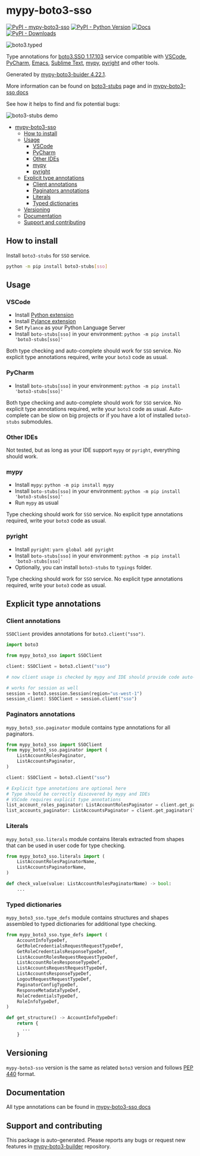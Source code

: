 <a id="mypy-boto3-sso"></a>

# mypy-boto3-sso

[![PyPI - mypy-boto3-sso](https://img.shields.io/pypi/v/mypy-boto3-sso.svg?color=blue)](https://pypi.org/project/mypy-boto3-sso)
[![PyPI - Python Version](https://img.shields.io/pypi/pyversions/mypy-boto3-sso.svg?color=blue)](https://pypi.org/project/mypy-boto3-sso)
[![Docs](https://img.shields.io/readthedocs/mypy-boto3-builder.svg?color=blue)](https://mypy-boto3-builder.readthedocs.io/)
[![PyPI - Downloads](https://img.shields.io/pypi/dw/mypy-boto3-sso?color=blue)](https://pypistats.org/packages/mypy-boto3-sso)

![boto3.typed](https://github.com/vemel/mypy_boto3_builder/raw/master/logo.png)

Type annotations for
[boto3.SSO 1.17.103](https://boto3.amazonaws.com/v1/documentation/api/1.17.103/reference/services/sso.html#SSO)
service compatible with [VSCode](https://code.visualstudio.com/),
[PyCharm](https://www.jetbrains.com/pycharm/),
[Emacs](https://www.gnu.org/software/emacs/),
[Sublime Text](https://www.sublimetext.com/),
[mypy](https://github.com/python/mypy),
[pyright](https://github.com/microsoft/pyright) and other tools.

Generated by
[mypy-boto3-buider 4.22.1](https://github.com/vemel/mypy_boto3_builder).

More information can be found on
[boto3-stubs](https://pypi.org/project/boto3-stubs/) page and in
[mypy-boto3-sso docs](https://vemel.github.io/boto3_stubs_docs/mypy_boto3_sso/)

See how it helps to find and fix potential bugs:

![boto3-stubs demo](https://github.com/vemel/mypy_boto3_builder/raw/master/demo.gif)

- [mypy-boto3-sso](#mypy-boto3-sso)
  - [How to install](#how-to-install)
  - [Usage](#usage)
    - [VSCode](#vscode)
    - [PyCharm](#pycharm)
    - [Other IDEs](#other-ides)
    - [mypy](#mypy)
    - [pyright](#pyright)
  - [Explicit type annotations](#explicit-type-annotations)
    - [Client annotations](#client-annotations)
    - [Paginators annotations](#paginators-annotations)
    - [Literals](#literals)
    - [Typed dictionaries](#typed-dictionaries)
  - [Versioning](#versioning)
  - [Documentation](#documentation)
  - [Support and contributing](#support-and-contributing)

<a id="how-to-install"></a>

## How to install

Install `boto3-stubs` for `SSO` service.

```bash
python -m pip install boto3-stubs[sso]
```

<a id="usage"></a>

## Usage

<a id="vscode"></a>

### VSCode

- Install
  [Python extension](https://marketplace.visualstudio.com/items?itemName=ms-python.python)
- Install
  [Pylance extension](https://marketplace.visualstudio.com/items?itemName=ms-python.vscode-pylance)
- Set `Pylance` as your Python Language Server
- Install `boto-stubs[sso]` in your environment:
  `python -m pip install 'boto3-stubs[sso]'`

Both type checking and auto-complete should work for `SSO` service. No explicit
type annotations required, write your `boto3` code as usual.

<a id="pycharm"></a>

### PyCharm

- Install `boto-stubs[sso]` in your environment:
  `python -m pip install 'boto3-stubs[sso]'`

Both type checking and auto-complete should work for `SSO` service. No explicit
type annotations required, write your `boto3` code as usual. Auto-complete can
be slow on big projects or if you have a lot of installed `boto3-stubs`
submodules.

<a id="other-ides"></a>

### Other IDEs

Not tested, but as long as your IDE support `mypy` or `pyright`, everything
should work.

<a id="mypy"></a>

### mypy

- Install `mypy`: `python -m pip install mypy`
- Install `boto-stubs[sso]` in your environment:
  `python -m pip install 'boto3-stubs[sso]'`
- Run `mypy` as usual

Type checking should work for `SSO` service. No explicit type annotations
required, write your `boto3` code as usual.

<a id="pyright"></a>

### pyright

- Install `pyright`: `yarn global add pyright`
- Install `boto-stubs[sso]` in your environment:
  `python -m pip install 'boto3-stubs[sso]'`
- Optionally, you can install `boto3-stubs` to `typings` folder.

Type checking should work for `SSO` service. No explicit type annotations
required, write your `boto3` code as usual.

<a id="explicit-type-annotations"></a>

## Explicit type annotations

<a id="client-annotations"></a>

### Client annotations

`SSOClient` provides annotations for `boto3.client("sso")`.

```python
import boto3

from mypy_boto3_sso import SSOClient

client: SSOClient = boto3.client("sso")

# now client usage is checked by mypy and IDE should provide code auto-complete

# works for session as well
session = boto3.session.Session(region="us-west-1")
session_client: SSOClient = session.client("sso")
```

<a id="paginators-annotations"></a>

### Paginators annotations

`mypy_boto3_sso.paginator` module contains type annotations for all paginators.

```python
from mypy_boto3_sso import SSOClient
from mypy_boto3_sso.paginator import (
    ListAccountRolesPaginator,
    ListAccountsPaginator,
)

client: SSOClient = boto3.client("sso")

# Explicit type annotations are optional here
# Type should be correctly discovered by mypy and IDEs
# VSCode requires explicit type annotations
list_account_roles_paginator: ListAccountRolesPaginator = client.get_paginator("list_account_roles")
list_accounts_paginator: ListAccountsPaginator = client.get_paginator("list_accounts")
```

<a id="literals"></a>

### Literals

`mypy_boto3_sso.literals` module contains literals extracted from shapes that
can be used in user code for type checking.

```python
from mypy_boto3_sso.literals import (
    ListAccountRolesPaginatorName,
    ListAccountsPaginatorName,
)

def check_value(value: ListAccountRolesPaginatorName) -> bool:
    ...
```

<a id="typed-dictionaries"></a>

### Typed dictionaries

`mypy_boto3_sso.type_defs` module contains structures and shapes assembled to
typed dictionaries for additional type checking.

```python
from mypy_boto3_sso.type_defs import (
    AccountInfoTypeDef,
    GetRoleCredentialsRequestRequestTypeDef,
    GetRoleCredentialsResponseTypeDef,
    ListAccountRolesRequestRequestTypeDef,
    ListAccountRolesResponseTypeDef,
    ListAccountsRequestRequestTypeDef,
    ListAccountsResponseTypeDef,
    LogoutRequestRequestTypeDef,
    PaginatorConfigTypeDef,
    ResponseMetadataTypeDef,
    RoleCredentialsTypeDef,
    RoleInfoTypeDef,
)

def get_structure() -> AccountInfoTypeDef:
    return {
      ...
    }
```

<a id="versioning"></a>

## Versioning

`mypy-boto3-sso` version is the same as related `boto3` version and follows
[PEP 440](https://www.python.org/dev/peps/pep-0440/) format.

<a id="documentation"></a>

## Documentation

All type annotations can be found in
[mypy-boto3-sso docs](https://vemel.github.io/boto3_stubs_docs/mypy_boto3_sso/)

<a id="support-and-contributing"></a>

## Support and contributing

This package is auto-generated. Please reports any bugs or request new features
in [mypy-boto3-builder](https://github.com/vemel/mypy_boto3_builder/issues/)
repository.

